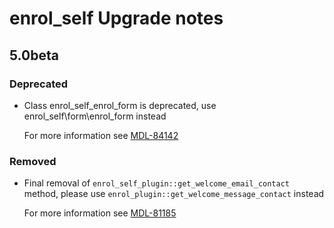# enrol_self Upgrade notes

## 5.0beta

### Deprecated

- Class enrol_self_enrol_form is deprecated, use enrol_self\form\enrol_form instead

  For more information see [MDL-84142](https://tracker.moodle.org/browse/MDL-84142)

### Removed

- Final removal of `enrol_self_plugin::get_welcome_email_contact` method, please use `enrol_plugin::get_welcome_message_contact` instead

  For more information see [MDL-81185](https://tracker.moodle.org/browse/MDL-81185)
